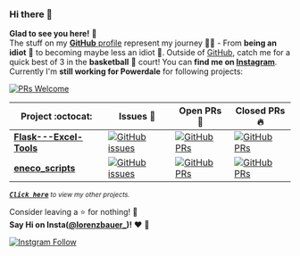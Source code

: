 ### Hi there 👋
**Glad to see you here!** :star_struck: <br> The stuff on my [**GitHub** profile](https://github.com/lorenzPowedale?tab=repositories) represent my journey :running_man: - From **being an idiot** :thinking: to becoming maybe less an idiot :dart:. Outside of [GitHub](https://github.com/vinitshahdeo/), catch me for a quick best of 3 in the **basketball** :basketball: court! You can **find me on [Instagram](https://www.instagram.com/lorenzbauer_/)**. Currently I'm **still working for Powerdale** for following projects:

[![PRs Welcome](https://img.shields.io/badge/PRs-welcome-brightgreen.svg?style=flat&logo=github)](https://github.com/lorenzPowedale)  


|      Project :octocat:   |     Issues :bug:   | Open PRs :bell:  | Closed PRs :fire:  |
|-------------|-------------------|---|---|
| [**Flask---Excel-Tools**](https://github.com/lorenzPowedale/Flask---Excel-Tools/) | [![GitHub issues](https://img.shields.io/github/issues/lorenzPowedale/Flask---Excel-Tools?color=green&logo=github&style=flat)](https://github.com/lorenzPowedale/Flask---Excel-Tools/issues) | [![GitHub PRs](https://img.shields.io/github/issues-pr/lorenzPowedale/Flask---Excel-Tools?style=flat&logo=github)](https://github.com/lorenzPowedale/Flask---Excel-Tools/pulls)  | [![GitHub PRs](https://img.shields.io/github/issues-pr-closed/lorenzPowedale/Flask---Excel-Tools?style=flat&color=critical&logo=github)](https://github.com/lorenzPowedale/Flask---Excel-Tools/pulls?q=is%3Apr+is%3Aclosed)  |
| [**eneco_scripts**](https://github.com/lorenzPowedale/eneco_scripts/) | [![GitHub issues](https://img.shields.io/github/issues/lorenzPowedale/eneco_scripts?color=green&logo=github&style=flat)](https://github.com/lorenzPowedale/eneco_scripts/issues) | [![GitHub PRs](https://img.shields.io/github/issues-pr/lorenzPowedale/eneco_scripts?style=flat&logo=github)](https://github.com/lorenzPowedale/eneco_scripts/pulls)  | [![GitHub PRs](https://img.shields.io/github/issues-pr-closed/lorenzPowedale/eneco_scripts?style=flat&color=critical&logo=github)](https://github.com/lorenzPowedale/eneco_scripts/pulls?q=is%3Apr+is%3Aclosed)   |

<sup><kbd>***[Click here](https://github.com/lorenzPowedale?tab=repositories/)***</kbd> *to view my other projects.</sup>* <br>

Consider leaving a :star: for nothing! :hugs: <br>
**Say Hi on Insta([@lorenzbauer_](https://instagram.com/lorenzbauer_))!** :heart: 💬

[![Instgram Follow](https://img.shields.io/badge/Instagram-E4405F?style=for-the-badge&logo=instagram&logoColor=white)](https://instagram.com/lorenzbauer_)
